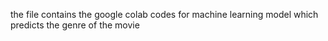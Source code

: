 the file contains the google colab codes for machine learning model which predicts the genre of the movie 
